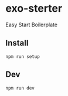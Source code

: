 # exo-sterter
Easy Start Boilerplate

## Install
```
npm run setup
```

## Dev
```
npm run dev
```

